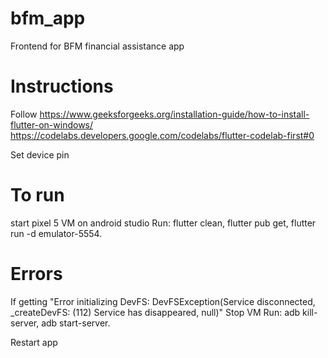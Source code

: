 # bfm_app
Frontend for BFM financial assistance app

# Instructions
Follow 
https://www.geeksforgeeks.org/installation-guide/how-to-install-flutter-on-windows/
https://codelabs.developers.google.com/codelabs/flutter-codelab-first#0

Set device pin 

# To run
start pixel 5 VM on android studio
Run:
flutter clean,
flutter pub get,
flutter run -d emulator-5554.

# Errors
If getting "Error initializing DevFS: DevFSException(Service disconnected, _createDevFS: (112) Service has disappeared, null)"
Stop VM
Run:
adb kill-server,
adb start-server.

Restart app


